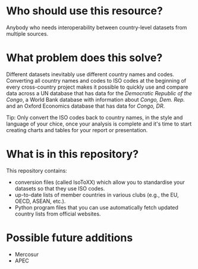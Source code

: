 # Who should use this resource?
Anybody who needs interoperability between country-level datasets from multiple sources.

# What problem does this solve?
Different datasets inevitably use different country names and codes. Converting all country names and codes to ISO codes at the beginning of every cross-country project makes it possible to quickly use and compare data across a UN database that has data for the *Democratic Republic of the Congo*, a World Bank database with information about *Congo, Dem. Rep.* and an Oxford Economics database that has data for *Congo, DR*.

Tip: Only convert the ISO codes back to country names, in the style and language of your chice, once your analysis is complete and it's time to start creating charts and tables for your report or presentation.

# What is in this repository?
This repository contains:
- conversion files (called IsoToXX) which allow you to standardise your datasets so that they use ISO codes.
- up-to-date lists of member countries in various clubs (e.g., the EU, OECD, ASEAN, etc.).
- Python program files that you can use automatically fetch updated country lists from official websites.

# Possible future additions
- Mercosur
- APEC
